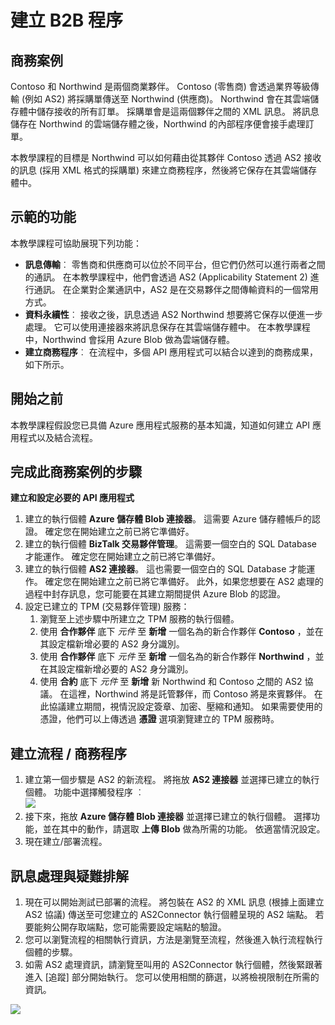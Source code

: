 <properties 
   pageTitle="在 Azure 應用程式服務中建立 B2B 程序 | Microsoft Azure" 
   description="如何建立企業對企業程序的概觀" 
   services="app-service\logic" 
   documentationCenter=".net,nodejs,java" 
   authors="rajram" 
   manager="dwrede" 
   editor=""/>

<tags
   ms.service="app-service-logic"
   ms.devlang="multiple"
   ms.topic="article"
   ms.tgt_pltfrm="na"
   ms.workload="integration" 
   ms.date="12/07/2015"
   ms.author="rajram"/>


# 建立 B2B 程序


## 商務案例 
Contoso 和 Northwind 是兩個商業夥伴。 Contoso (零售商) 會透過業界等級傳輸 (例如 AS2) 將採購單傳送至 Northwind (供應商)。 Northwind 會在其雲端儲存體中儲存接收的所有訂單。 採購單會是這兩個夥伴之間的 XML 訊息。 將訊息儲存在 Northwind 的雲端儲存體之後，Northwind 的內部程序便會接手處理訂單。
 
本教學課程的目標是 Northwind 可以如何藉由從其夥伴 Contoso 透過 AS2 接收的訊息 (採用 XML 格式的採購單) 來建立商務程序，然後將它保存在其雲端儲存體中。


## 示範的功能 
本教學課程可協助展現下列功能： 

- **訊息傳輸**︰ 零售商和供應商可以位於不同平台，但它們仍然可以進行兩者之間的通訊。 在本教學課程中，他們會透過 AS2 (Applicability Statement 2) 進行通訊。 在企業對企業通訊中，AS2 是在交易夥伴之間傳輸資料的一個常用方式。
- **資料永續性**︰ 接收之後，訊息透過 AS2 Northwind 想要將它保存以便進一步處理。 它可以使用連接器來將訊息保存在其雲端儲存體中。 在本教學課程中，Northwind 會採用 Azure Blob 做為雲端儲存體。
- **建立商務程序**︰ 在流程中，多個 API 應用程式可以結合以達到的商務成果，如下所示。


## 開始之前
本教學課程假設您已具備 Azure 應用程式服務的基本知識，知道如何建立 API 應用程式以及結合流程。


## 完成此商務案例的步驟
**建立和設定必要的 API 應用程式**

1. 建立的執行個體 **Azure 儲存體 Blob 連接器**。 這需要 Azure 儲存體帳戶的認證。 確定您在開始建立之前已將它準備好。
2. 建立的執行個體 **BizTalk 交易夥伴管理**。 這需要一個空白的 SQL Database 才能運作。 確定您在開始建立之前已將它準備好。
3. 建立的執行個體 **AS2 連接器**。 這也需要一個空白的 SQL Database 才能運作。 確定您在開始建立之前已將它準備好。 此外，如果您想要在 AS2 處理的過程中封存訊息，您可能要在其建立期間提供 Azure Blob 的認證。
4. 設定已建立的 TPM (交易夥伴管理) 服務：  
    1. 瀏覽至上述步驟中所建立之 TPM 服務的執行個體。
    2. 使用 **合作夥伴** 底下 *元件* 至 **新增** 一個名為的新合作夥伴 **Contoso** ，並在其設定檔新增必要的 AS2 身分識別。
    3. 使用 **合作夥伴** 底下 *元件* 至 **新增** 一個名為的新合作夥伴 **Northwind** ，並在其設定檔新增必要的 AS2 身分識別。
    4. 使用 **合約** 底下 *元件* 至 **新增** 新 Northwind 和 Contoso 之間的 AS2 協議。 在這裡，Northwind 將是託管夥伴，而 Contoso 將是來賓夥伴。 在此協議建立期間，視情況設定簽章、加密、壓縮和通知。 如果需要使用的憑證，他們可以上傳透過 **憑證** 選項瀏覽建立的 TPM 服務時。


## 建立流程 / 商務程序
1. 建立第一個步驟是 AS2 的新流程。 將拖放 **AS2 連接器** 並選擇已建立的執行個體。 功能中選擇觸發程序 ︰  
    ![][1]  
2. 接下來，拖放 **Azure 儲存體 Blob 連接器** 並選擇已建立的執行個體。 選擇功能，並在其中的動作，請選取 **上傳 Blob** 做為所需的功能。 依適當情況設定。
3. 現在建立/部署流程。


## 訊息處理與疑難排解
1. 現在可以開始測試已部署的流程。 將包裝在 AS2 的 XML 訊息 (根據上面建立 AS2 協議) 傳送至可您建立的 AS2Connector 執行個體呈現的 AS2 端點。 若要能夠公開存取端點，您可能需要設定端點的驗證。
2. 您可以瀏覽流程的相關執行資訊，方法是瀏覽至流程，然後進入執行流程執行個體的步驟。
3. 如需 AS2 處理資訊，請瀏覽至叫用的 AS2Connector 執行個體，然後緊跟著進入 [追蹤] 部分開始執行。 您可以使用相關的篩選，以將檢視限制在所需的資訊。

![][2]

<!--Image references-->
[1]: ./media/app-service-logic-create-a-b2b-process/Flow.png
[2]: ./media/app-service-logic-create-a-b2b-process/Tracking.png
 


